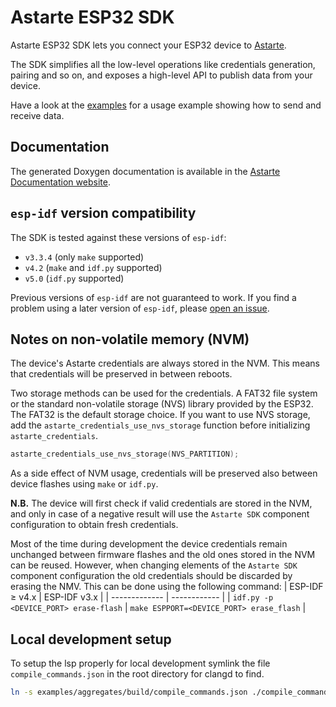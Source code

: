 # Astarte ESP32 SDK

Astarte ESP32 SDK lets you connect your ESP32 device to
[Astarte](https://github.com/astarte-platform/astarte).

The SDK simplifies all the low-level operations like credentials generation, pairing and so on, and
exposes a high-level API to publish data from your device.

Have a look at the [examples](examples/README.md) for a usage example showing how to send and
receive data.

## Documentation

The generated Doxygen documentation is available in the [Astarte Documentation
website](https://docs.astarte-platform.org/device-sdks/esp32/latest/api).

## `esp-idf` version compatibility

The SDK is tested against these versions of `esp-idf`:
- `v3.3.4` (only `make` supported)
- `v4.2` (`make` and `idf.py` supported)
- `v5.0` (`idf.py` supported)

Previous versions of `esp-idf` are not guaranteed to work. If you find a problem using a later
version of `esp-idf`, please [open an
issue](https://github.com/astarte-platform/astarte-device-sdk-esp32/issues).

## Notes on non-volatile memory (NVM)

The device's Astarte credentials are always stored in the NVM. This means that credentials will
be preserved in between reboots.

Two storage methods can be used for the credentials. A FAT32 file system or the standard
non-volatile storage (NVS) library provided by the ESP32. The FAT32 is the default storage choice.
If you want to use NVS storage, add the
`astarte_credentials_use_nvs_storage` function before initializing `astarte_credentials`.
```C
astarte_credentials_use_nvs_storage(NVS_PARTITION);
```

As a side effect of NVM usage, credentials will be preserved also between device flashes using
`make` or `idf.py`.

**N.B.** The device will first check if valid credentials are stored in the NVM, and only in case
of a negative result will use the `Astarte SDK` component configuration to obtain fresh credentials.

Most of the time during development the device credentials remain unchanged between firmware
flashes and the old ones stored in the NVM can be reused.
However, when changing elements of the `Astarte SDK` component configuration the old credentials
should be discarded by erasing the NMV.
This can be done using the following command:
| ESP-IDF $\geqslant$ v4.x | ESP-IDF v3.x |
| ------------- | ------------ |
| `idf.py -p <DEVICE_PORT> erase-flash` | `make ESPPORT=<DEVICE_PORT> erase_flash` |

## Local development setup

To setup the lsp properly for local development symlink the file `compile_commands.json` in the root directory for clangd to find.

```sh
ln -s examples/aggregates/build/compile_commands.json ./compile_commands.json
```
